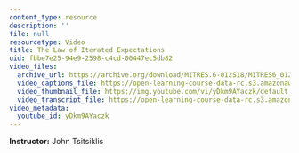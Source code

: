 ```yaml
---
content_type: resource
description: ''
file: null
resourcetype: Video
title: The Law of Iterated Expectations
uid: fbbe7e25-94e9-2598-c4cd-00447ec5db82
video_files:
  archive_url: https://archive.org/download/MITRES.6-012S18/MITRES6_012S18_L13-03_300k.mp4
  video_captions_file: https://open-learning-course-data-rc.s3.amazonaws.com/res-6-012-introduction-to-probability-spring-2018/2843c5e9eeca5caebbc79601b151d837_yDkm9AYaczk.vtt
  video_thumbnail_file: https://img.youtube.com/vi/yDkm9AYaczk/default.jpg
  video_transcript_file: https://open-learning-course-data-rc.s3.amazonaws.com/res-6-012-introduction-to-probability-spring-2018/6b18e9d74402990b7325830190435b9e_yDkm9AYaczk.pdf
video_metadata:
  youtube_id: yDkm9AYaczk
---
```


**Instructor:** John Tsitsiklis